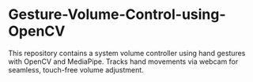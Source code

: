 # Gesture-Volume-Control-using-OpenCV
This repository contains a  system volume controller using hand gestures with OpenCV and MediaPipe. Tracks hand movements via webcam for seamless, touch-free volume adjustment.
